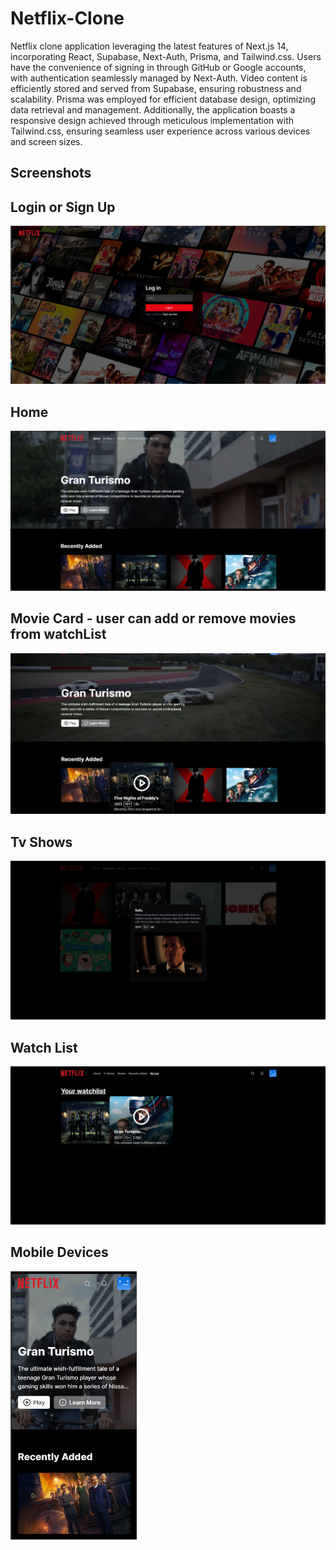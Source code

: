 # Netflix-Clone

Netflix clone application leveraging the latest features of Next.js 14, incorporating React, Supabase, Next-Auth, Prisma, and Tailwind.css. Users have the convenience of signing in through GitHub or Google accounts, with authentication seamlessly managed by Next-Auth. Video content is efficiently stored and served from Supabase, ensuring robustness and scalability. Prisma was employed for efficient database design, optimizing data retrieval and management. Additionally, the application boasts a responsive design achieved through meticulous implementation with Tailwind.css, ensuring seamless user experience across various devices and screen sizes.


## Screenshots
## Login or Sign Up
![App Screenshot](https://github.com/akashghosh256/Netflix-Clone/blob/main/screenshots/loginorSignin.png)

## Home 
![App Screenshot](https://github.com/akashghosh256/Netflix-Clone/blob/main/screenshots/home.png)

## Movie Card - user can add or remove movies from watchList
![App Screenshot](https://github.com/akashghosh256/Netflix-Clone/blob/main/screenshots/videocard.png)


## Tv Shows
![App Screenshot](https://github.com/akashghosh256/Netflix-Clone/blob/main/screenshots/tvshows.png)

## Watch List
![App Screenshot](https://github.com/akashghosh256/Netflix-Clone/blob/main/screenshots/watchlist.png)


## Mobile Devices
<img src="https://github.com/akashghosh256/Netflix-Clone/blob/main/screenshots/phone.png" width="40%" height="34%">




















